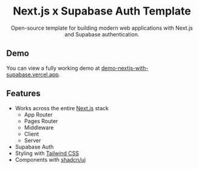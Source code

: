 <h1 align="center">Next.js x Supabase Auth Template</h1>

<p align="center">
Open-source template for building modern web applications with Next.js and Supabase authentication.
</p>

## Demo
You can view a fully working demo at [demo-nextjs-with-supabase.vercel.app](https://demo-nextjs-with-supabase.vercel.app/).

## Features
- Works across the entire [Next.js](https://nextjs.org) stack
  - App Router
  - Pages Router
  - Middleware
  - Client
  - Server
- Supabase Auth
- Styling with [Tailwind CSS](https://tailwindcss.com)
- Components with [shadcn/ui](https://ui.shadcn.com/)
